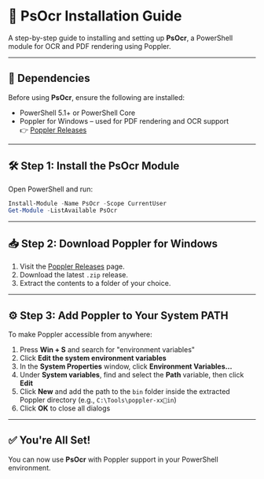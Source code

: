 
# 📘 PsOcr Installation Guide

A step-by-step guide to installing and setting up **PsOcr**, a PowerShell module for OCR and PDF rendering using Poppler.

---

## 🧩 Dependencies

Before using **PsOcr**, ensure the following are installed:

- PowerShell 5.1+ or PowerShell Core  
- Poppler for Windows – used for PDF rendering and OCR support  
  👉 [Poppler Releases](https://github.com/oschwartz10612/poppler-windows/releases)

---

## 🛠️ Step 1: Install the PsOcr Module

Open PowerShell and run:

```powershell
Install-Module -Name PsOcr -Scope CurrentUser
Get-Module -ListAvailable PsOcr
```

---

## 📥 Step 2: Download Poppler for Windows

1. Visit the [Poppler Releases](https://github.com/oschwartz10612/poppler-windows/releases) page.  
2. Download the latest `.zip` release.  
3. Extract the contents to a folder of your choice.

---

## ⚙️ Step 3: Add Poppler to Your System PATH

To make Poppler accessible from anywhere:

1. Press **Win + S** and search for "environment variables"  
2. Click **Edit the system environment variables**  
3. In the **System Properties** window, click **Environment Variables...**  
4. Under **System variables**, find and select the **Path** variable, then click **Edit**  
5. Click **New** and add the path to the `bin` folder inside the extracted Poppler directory (e.g., `C:\Tools\poppler-xxin`)  
6. Click **OK** to close all dialogs

---

## ✅ You're All Set!

You can now use **PsOcr** with Poppler support in your PowerShell environment.
